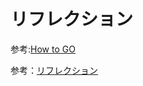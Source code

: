 # リフレクション

参考:[How to GO](https://www.how2go.dev/)

参考：[リフレクション](https://www.how2go.dev/docs/advanced/reflect)
